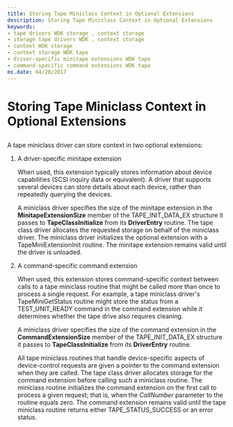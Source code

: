 ```yaml
---
title: Storing Tape Miniclass Context in Optional Extensions
description: Storing Tape Miniclass Context in Optional Extensions
keywords:
- tape drivers WDK storage , context storage
- storage tape drivers WDK , context storage
- context WDK storage
- context storage WDK tape
- driver-specific minitape extensions WDK tape
- command-specific command extensions WDK tape
ms.date: 04/20/2017
---
```


# Storing Tape Miniclass Context in Optional Extensions


## <span id="ddk_storing_tape_miniclass_context_in_optional_extensions_kg"></span><span id="DDK_STORING_TAPE_MINICLASS_CONTEXT_IN_OPTIONAL_EXTENSIONS_KG"></span>


A tape miniclass driver can store context in two optional extensions:

1.  A driver-specific minitape extension

    When used, this extension typically stores information about device capabilities (SCSI inquiry data or equivalent). A driver that supports several devices can store details about each device, rather than repeatedly querying the devices.

    A miniclass driver specifies the size of the minitape extension in the **MinitapeExtensionSize** member of the TAPE\_INIT\_DATA\_EX structure it passes to **TapeClassInitialize** from its **DriverEntry** routine. The tape class driver allocates the requested storage on behalf of the miniclass driver. The miniclass driver initializes the optional extension with a TapeMiniExtensionInit routine. The minitape extension remains valid until the driver is unloaded.

2.  A command-specific command extension

    When used, this extension stores command-specific context between calls to a tape miniclass routine that might be called more than once to process a single request. For example, a tape miniclass driver's TapeMiniGetStatus routine might store the status from a TEST\_UNIT\_READY command in the command extension while it determines whether the tape drive also requires cleaning.

    A miniclass driver specifies the size of the command extension in the **CommandExtensionSize** member of the TAPE\_INIT\_DATA\_EX structure it passes to **TapeClassInitialize** from its **DriverEntry** routine.

    All tape miniclass routines that handle device-specific aspects of device-control requests are given a pointer to the command extension when they are called. The tape class driver allocates storage for the command extension before calling such a miniclass routine. The miniclass routine initializes the command extension on the first call to process a given request; that is, when the *CallNumber* parameter to the routine equals zero. The command extension remains valid until the tape miniclass routine returns either TAPE\_STATUS\_SUCCESS or an error status.

 

 




